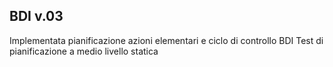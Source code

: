 BDI v.03
--------

Implementata pianificazione azioni elementari e ciclo di controllo BDI
Test di pianificazione a medio livello statica